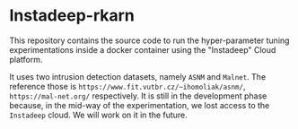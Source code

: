 # Instadeep-rkarn

This repository contains the source code to run the hyper-parameter tuning experimentations inside a docker container using the "Instadeep" Cloud platform. 

It uses two intrusion detection datasets, namely `ASNM` and `Malnet`. The reference those is `https://www.fit.vutbr.cz/~ihomoliak/asnm/`, `https://mal-net.org/` respectively. It is still in the development phase because, in the mid-way of the experimentation, we lost access to the `Instadeep` cloud. We will work on it in the future.
